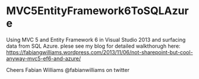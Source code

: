MVC5EntityFramework6ToSQLAzure
==============================

Using MVC 5 and Entity Framework 6 in Visual Studio 2013 and surfacing data from SQL Azure. plese see my blog for detailed walkthorugh here: https://fabiangwilliams.wordpress.com/2013/11/06/not-sharepoint-but-cool-anyway-mvc5-ef6-and-azure/

Cheers Fabian Williams
@fabianwilliams on twitter 
